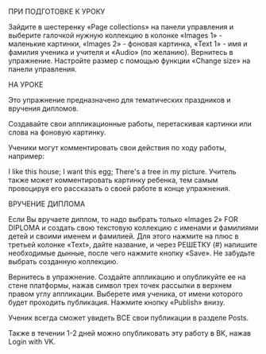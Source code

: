 ПРИ ПОДГОТОВКЕ К УРОКУ

Зайдите в шестеренку «Page collections» на панели управления и выберите галочкой нужную коллекцию в колонке «Images 1» - маленькие картинки, «Images 2» - фоновая картинка, «Text 1» - имя и фамилия ученика и учителя и «Audio» (по желанию). Вернитесь в упражнение. Настройте размер с помощью функции «Change size» на панели управления.

НА УРОКЕ

Это упражнение предназначено для тематических праздников и вручения дипломов.

Создавайте свои аппликационные работы, перетаскивая картинки или слова на фоновую картинку.

Ученики могут комментировать свои действия по ходу работы, например:

I like this house;
I want this egg;
There's a tree in my picture.
Учитель также может комментировать картинку ребенка, тем самым провоцируя его рассказать о своей работе в конце упражнения.

ВРУЧЕНИЕ ДИПЛОМА

Если Вы вручаете диплом, то надо выбрать только «Images 2» FOR DIPLOMA и создать свою текстовую коллекцию с именами и фамилиями детей и своими именем и фамилией. Для этого нажмите на плюс в третьей колонке «Text», дайте название, и через РЕШЕТКУ (#) напишите необходимые дынные, после чего нажмите кнопку «Save». Не забудьте выбрать созданную коллекцию.

Вернитесь в упражнение. Создайте аппликацию и опубликуйте ее на стене платформы, нажав символ трех точек рассылки в верхнем правом углу аппликации. Выберете имя ученика, от имени которого будет проходить публикация. Нажмите кнопку «Publish» внизу.

Ученик всегда сможет увидеть ВСЕ свои публикации в разделе Posts.

Также в течении 1-2 дней можно опубликовать эту работу в ВК, нажав Login with VK. 

